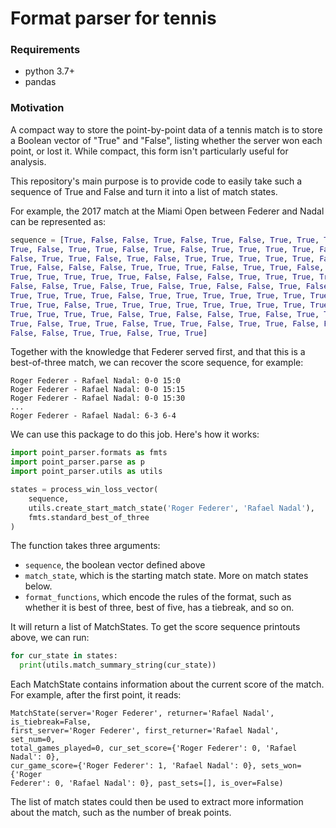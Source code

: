 # Format parser for tennis

### Requirements

* python 3.7+
* pandas

### Motivation

A compact way to store the point-by-point data of a tennis match is to store a
Boolean vector of "True" and "False", listing whether the server won each point,
or lost it. While compact, this form isn't particularly useful for analysis.

This repository's main purpose is to provide code to easily take such a sequence
of True and False and turn it into a list of match states.

For example, the 2017 match at the Miami Open between Federer and Nadal can be
represented as:

```python
sequence = [True, False, False, True, False, True, False, True, True, True,
True, False, True, True, False, True, False, True, True, True, True, False,
False, True, True, False, True, False, True, True, True, True, True, False,
True, False, False, False, True, True, True, False, True, True, False, False,
True, True, True, True, True, False, False, False, True, True, True, True,
False, False, True, False, True, False, True, False, False, True, False, True,
True, True, True, True, False, True, True, True, True, True, True, True, False,
True, True, False, True, True, True, True, True, True, True, True, True, True,
True, True, True, True, False, True, False, False, True, False, True, True,
True, False, True, True, False, True, True, False, True, True, False, False,
False, False, True, True, False, True, True]
```

Together with the knowledge that Federer served first, and that this is a
best-of-three match, we can recover the score sequence, for example:

```
Roger Federer - Rafael Nadal: 0-0 15:0
Roger Federer - Rafael Nadal: 0-0 15:15
Roger Federer - Rafael Nadal: 0-0 15:30
...
Roger Federer - Rafael Nadal: 6-3 6-4
```

We can use this package to do this job. Here's how it works:

```python
import point_parser.formats as fmts
import point_parser.parse as p
import point_parser.utils as utils

states = process_win_loss_vector(
    sequence,
    utils.create_start_match_state('Roger Federer', 'Rafael Nadal'),
    fmts.standard_best_of_three
)
```

The function takes three arguments:

* `sequence`, the boolean vector defined above
* `match_state`, which is the starting match state. More on match states below.
* `format_functions`, which encode the rules of the format, such as whether it
  is best of three, best of five, has a tiebreak, and so on.

It will return a list of MatchStates. To get the score sequence printouts above,
we can run:

```python
for cur_state in states:
  print(utils.match_summary_string(cur_state))
```

Each MatchState contains information about the current score of the match. For
example, after the first point, it reads:

```
MatchState(server='Roger Federer', returner='Rafael Nadal', is_tiebreak=False,
first_server='Roger Federer', first_returner='Rafael Nadal', set_num=0,
total_games_played=0, cur_set_score={'Roger Federer': 0, 'Rafael Nadal': 0},
cur_game_score={'Roger Federer': 1, 'Rafael Nadal': 0}, sets_won={'Roger
Federer': 0, 'Rafael Nadal': 0}, past_sets=[], is_over=False)
```

The list of match states could then be used to extract more information about
the match, such as the number of break points.

